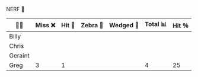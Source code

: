 
NERF 🔫

| 👨👩    | Miss ❌ | Hit 🎯 | Zebra 🦄 | Wedged 🧀  | Total 📊 |  Hit ％ |
|---------|---------|--------|----------|------------|----------|---------|
| Billy   |         |        |          |            |          |         |
| Chris   |         |        |          |            |          |         |
| Geraint |         |        |          |            |          |         |
| Greg    |    3    |   1    |          |            |   4      |    25   |

